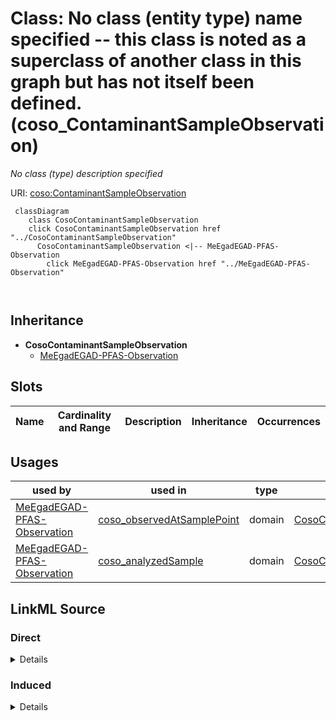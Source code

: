 

# Class: No class (entity type) name specified -- this class is noted as a superclass of another class in this graph but has not itself been defined. (coso_ContaminantSampleObservation)


_No class (type) description specified_







URI: [coso:ContaminantSampleObservation](http://w3id.org/coso/v1/contaminoso#ContaminantSampleObservation)






```mermaid
 classDiagram
    class CosoContaminantSampleObservation
    click CosoContaminantSampleObservation href "../CosoContaminantSampleObservation"
      CosoContaminantSampleObservation <|-- MeEgadEGAD-PFAS-Observation
        click MeEgadEGAD-PFAS-Observation href "../MeEgadEGAD-PFAS-Observation"
      
      
```





## Inheritance
* **CosoContaminantSampleObservation**
    * [MeEgadEGAD-PFAS-Observation](../classes/MeEgadEGAD-PFAS-Observation.md)



## Slots

| Name | Cardinality and Range | Description | Inheritance | Occurrences |
| ---  | --- | --- | --- | --- |





## Usages

| used by | used in | type | used |
| ---  | --- | --- | --- |
| [MeEgadEGAD-PFAS-Observation](../classes/MeEgadEGAD-PFAS-Observation.md) | [coso_observedAtSamplePoint](../slots/coso_observedAtSamplePoint.md) | domain | [CosoContaminantSampleObservation](../classes/CosoContaminantSampleObservation.md) |
| [MeEgadEGAD-PFAS-Observation](../classes/MeEgadEGAD-PFAS-Observation.md) | [coso_analyzedSample](../slots/coso_analyzedSample.md) | domain | [CosoContaminantSampleObservation](../classes/CosoContaminantSampleObservation.md) |











## LinkML Source

<!-- TODO: investigate https://stackoverflow.com/questions/37606292/how-to-create-tabbed-code-blocks-in-mkdocs-or-sphinx -->

### Direct

<details>

```yaml
name: coso_ContaminantSampleObservation
conforms_to: No schema conformance document specified
description: No class (type) description specified
title: No class (entity type) name specified -- this class is noted as a superclass
  of another class in this graph but has not itself been defined.
from_schema: sawgraph-kg
rank: 1000
class_uri: coso:ContaminantSampleObservation

```
</details>

### Induced

<details>

```yaml
name: coso_ContaminantSampleObservation
conforms_to: No schema conformance document specified
description: No class (type) description specified
title: No class (entity type) name specified -- this class is noted as a superclass
  of another class in this graph but has not itself been defined.
from_schema: sawgraph-kg
rank: 1000
class_uri: coso:ContaminantSampleObservation

```
</details>